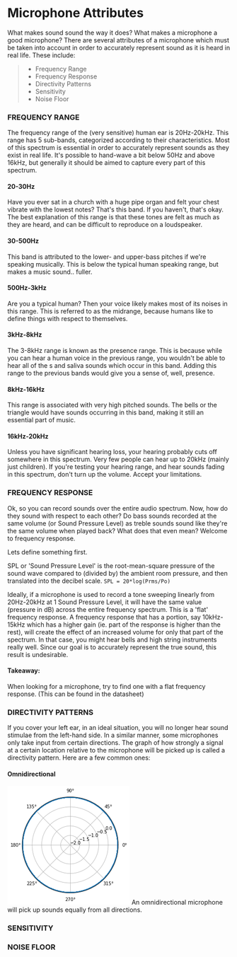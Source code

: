 # Microphone Attributes

What makes sound sound the way it does? What makes a microphone a good microphone? There are several attributes of a microphone which must be taken into account in order to accurately represent sound as it is heard in real life. These include: 
>- Frequency Range
>- Frequency Response
>- Directivity Patterns
>- Sensitivity
>- Noise Floor

### FREQUENCY RANGE
The frequency range of the (very sensitive) human ear is 20Hz-20kHz. This range has 5 sub-bands, categorized according to their characteristics. Most of this spectrum is essential in order to accurately represent sounds as they exist in real life. It's possible to hand-wave a bit below 50Hz and above 16kHz, but generally it should be aimed to capture every part of this spectrum.

#### 20-30Hz
Have you ever sat in a church with a huge pipe organ and felt your chest vibrate with the lowest notes? That's this band. If you haven't, that's okay. The best explanation of this range is that these tones are felt as much as they are heard, and can be difficult to reproduce on a loudspeaker. 

#### 30-500Hz
This band is attributed to the lower- and upper-bass pitches if we're speaking musically. This is below the typical human speaking range, but makes a music sound.. fuller.

#### 500Hz-3kHz
Are you a typical human? Then your voice likely makes most of its noises in this range. This is referred to as the midrange, because humans like to define things with respect to themselves. 

#### 3kHz-8kHz
The 3-8kHz range is known as the presence range. This is because while you can hear a human voice in the previous range, you wouldn't be able to hear all of the s and saliva sounds which occur in this band. Adding this range to the previous bands would give you a sense of, well, presence. 

#### 8kHz-16kHz
This range is associated with very high pitched sounds. The bells or the triangle would have sounds occurring in this band, making it still an essential part of music. 

#### 16kHz-20kHz
Unless you have significant hearing loss, your hearing probably cuts off somewhere in this spectrum. Very few people can hear up to 20kHz (mainly just children). If you're testing your hearing range, and hear sounds fading in this spectrum, don't turn up the volume. Accept your limitations.

### FREQUENCY RESPONSE
Ok, so you can record sounds over the entire audio spectrum. Now, how do they sound with respect to each other? Do bass sounds recorded at the same volume (or Sound Pressure Level) as treble sounds sound like they're the same volume when played back? What does that even mean? Welcome to frequency response. 

Lets define something first.

SPL or 'Sound Pressure Level' is the root-mean-square pressure of the sound wave compared to (divided by) the ambient room pressure, and then translated into the decibel scale. 
`SPL = 20*log(Prms/Po)`

Ideally, if a microphone is used to record a tone sweeping linearly from 20Hz-20kHz at 1 Sound Pressure Level, it will have the same value (pressure in dB) across the entire frequency spectrum. This is a 'flat' frequency response. A frequency response that has a portion, say 10kHz-15kHz which has a higher gain (ie. part of the response is higher than the rest), will create the effect of an increased volume for only that part of the spectrum. In that case, you might hear bells and high string instruments really well. Since our goal is to accurately represent the true sound, this result is undesirable.

#### Takeaway: 
When looking for a microphone, try to find one with a flat frequency response. (This can be found in the datasheet)

### DIRECTIVITY PATTERNS
If you cover your left ear, in an ideal situation, you will no longer hear sound stimulae from the left-hand side. In a similar manner, some microphones only take input from certain directions. The graph of how strongly a signal at a certain location relative to the microphone will be picked up is called a directivity pattern. Here are a few common ones:

#### Omnidirectional
![Polar Pattern: Omnidirectional](https://github.com/avlepage/DIYMic/blob/master/Microphone%20Attributes/Omni%20Polar%20Pattern.png "Omni Polar Pattern.png")
An omnidirectional microphone will pick up sounds equally from all directions. 



### SENSITIVITY

### NOISE FLOOR
